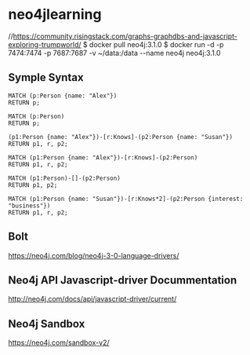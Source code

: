 # neo4jlearning
//https://community.risingstack.com/graphs-graphdbs-and-javascript-exploring-trumpworld/
$ docker pull neo4j:3.1.0
$ docker run -d -p 7474:7474 -p 7687:7687 -v ~/data:/data --name neo4j neo4j:3.1.0

## Symple Syntax
```
MATCH (p:Person {name: "Alex"})  
RETURN p; 
```

```
MATCH (p:Person)  
RETURN p;  
```

```
(p1:Person {name: "Alex"})-[r:Knows]-(p2:Person {name: "Susan"})  
RETURN p1, r, p2;  
```

```
MATCH (p1:Person {name: "Alex"})-[r:Knows]-(p2:Person)  
RETURN p1, r, p2;  
```

```
MATCH (p1:Person)-[]-(p2:Person)  
RETURN p1, p2;  
```

```
MATCH (p1:Person {name: "Susan"})-[r:Knows*2]-(p2:Person {interest: "business"})  
RETURN p1, r, p2;  
```

## Bolt
https://neo4j.com/blog/neo4j-3-0-language-drivers/

## Neo4j API Javascript-driver Docummentation
http://neo4j.com/docs/api/javascript-driver/current/

## Neo4j Sandbox
https://neo4j.com/sandbox-v2/

